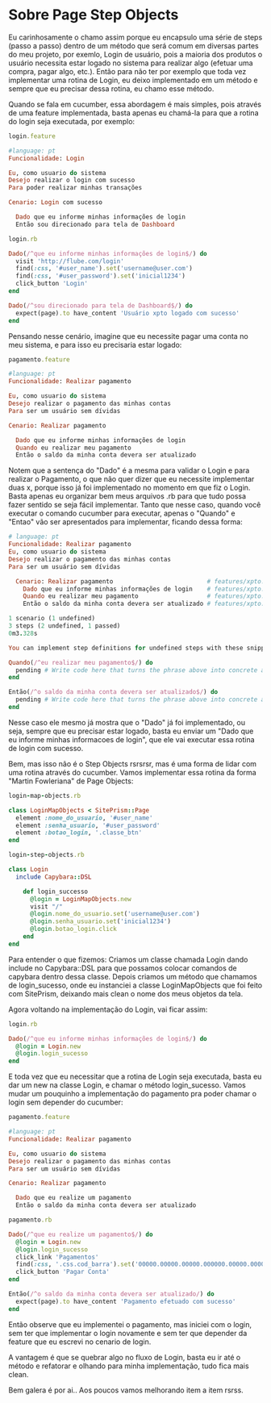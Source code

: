 # Sobre Page Step Objects

Eu carinhosamente o chamo assim porque eu encapsulo uma série de steps (passo a passo) dentro de um método que será comum em diversas partes do meu projeto, por exemlo, Login de usuário, pois a maioria dos produtos o usuário necessita estar logado no sistema para realizar algo (efetuar uma compra, pagar algo, etc.). Então para não ter por exemplo que toda vez implementar uma rotina de Login, eu deixo implementado em um método e sempre que eu precisar dessa rotina, eu chamo esse método.

Quando se fala em cucumber, essa abordagem é mais simples, pois através de uma feature implementada, basta apenas eu chamá-la para que a rotina do login seja executada, por exemplo:

```ruby
login.feature

#language: pt
Funcionalidade: Login

Eu, como usuario do sistema
Desejo realizar o login com sucesso
Para poder realizar minhas transações

Cenario: Login com sucesso

  Dado que eu informe minhas informações de login
  Então sou direcionado para tela de Dashboard

login.rb

Dado(/^que eu informe minhas informações de login$/) do
  visit 'http://flube.com/login'
  find(:css, '#user_name').set('username@user.com')
  find(:css, '#user_password').set('inicial1234')
  click_button 'Login'
end

Dado(/^sou direcionado para tela de Dashboard$/) do
  expect(page).to have_content 'Usuário xpto logado com sucesso'
end
```

Pensando nesse cenário, imagine que eu necessite pagar uma conta no meu sistema, e para isso eu precisaria estar logado:


```ruby
pagamento.feature

#language: pt
Funcionalidade: Realizar pagamento

Eu, como usuario do sistema
Desejo realizar o pagamento das minhas contas
Para ser um usuário sem dívidas

Cenario: Realizar pagamento

  Dado que eu informe minhas informações de login
  Quando eu realizar meu pagamento
  Então o saldo da minha conta devera ser atualizado
```
Notem que a sentença do "Dado" é a mesma para validar o Login e para realizar o Pagamento, o que não quer dizer que eu necessite implementar duas x, porque isso já foi implementado no momento em que fiz o Login. Basta apenas eu organizar bem meus arquivos .rb para que tudo possa fazer sentido se seja fácil implementar. Tanto que nesse caso, quando você executar o comando cucumber para executar, apenas o "Quando" e "Entao" vão ser apresentados para implementar, ficando dessa forma:

```ruby
# language: pt
Funcionalidade: Realizar pagamento
Eu, como usuario do sistema
Desejo realizar o pagamento das minhas contas
Para ser um usuário sem dívidas

  Cenario: Realizar pagamento                          # features/xpto.feature:9
    Dado que eu informe minhas informações de login    # features/xpto.rb:1
    Quando eu realizar meu pagamento                   # features/xpto.feature:12
    Então o saldo da minha conta devera ser atualizado # features/xpto.feature:13

1 scenario (1 undefined)
3 steps (2 undefined, 1 passed)
0m3.328s

You can implement step definitions for undefined steps with these snippets:

Quando(/^eu realizar meu pagamento$/) do
  pending # Write code here that turns the phrase above into concrete actions
end

Então(/^o saldo da minha conta devera ser atualizado$/) do
  pending # Write code here that turns the phrase above into concrete actions
end
```
Nesse caso ele mesmo já mostra que o "Dado" já foi implementado, ou seja, sempre que eu precisar estar logado, basta eu enviar um "Dado que eu informe minhas informacoes de login", que ele vai executar essa rotina de login com sucesso.

Bem, mas isso não é o Step Objects rsrsrsr, mas é uma forma de lidar com uma rotina através do cucumber. Vamos implementar essa rotina da forma "Martin Fowleriana" de Page Objects:

```ruby
login-map-objects.rb

class LoginMapObjects < SitePrism::Page
  element :nome_do_usuario, '#user_name'
  element :senha_usuario, '#user_password'
  element :botao_login, '.classe_btn'
end

login-step-objects.rb

class Login
  include Capybara::DSL

    def login_successo
      @login = LoginMapObjects.new
      visit "/"
      @login.nome_do_usuario.set('username@user.com')
      @login.senha_usuario.set('inicial1234')
      @login.botao_login.click
    end
end
```
Para entender o que fizemos: Criamos um classe chamada Login dando include no Capybara::DSL para que possamos colocar comandos de capybara dentro dessa classe. Depois criamos um método que chamamos de login_sucesso, onde eu instanciei a classe LoginMapObjects que foi feito com SitePrism, deixando mais clean o nome dos meus objetos da tela.

Agora voltando na implementação do Login, vai ficar assim:

```ruby
login.rb

Dado(/^que eu informe minhas informações de login$/) do
  @login = Login.new
  @login.login_sucesso
end
```

E toda vez que eu necessitar que a rotina de Login seja executada, basta eu dar um new na classe Login, e chamar o método login_sucesso. Vamos mudar um pouquinho a implementação do pagamento pra poder chamar o login sem depender do cucumber:

```ruby
pagamento.feature

#language: pt
Funcionalidade: Realizar pagamento

Eu, como usuario do sistema
Desejo realizar o pagamento das minhas contas
Para ser um usuário sem dívidas

Cenario: Realizar pagamento

  Dado que eu realize um pagamento
  Então o saldo da minha conta devera ser atualizado

pagamento.rb

Dado(/^que eu realize um pagamento$/) do
  @login = Login.new
  @login.login_sucesso
  click_link 'Pagamentos'
  find(:css, '.css.cod_barra').set('00000.00000.00000.000000.00000.000000.0.71150000000000')
  click_button 'Pagar Conta'
end

Então(/^o saldo da minha conta devera ser atualizado/) do
  expect(page).to have_content 'Pagamento efetuado com sucesso'
end
```
Então observe que eu implementei o pagamento, mas iniciei com o login, sem ter que implementar o login novamente e sem ter que depender da feature que eu escrevi no cenario de login.

A vantagem é que se quebrar algo no fluxo de Login, basta eu ir até o método e refatorar e olhando para minha implementação, tudo fica mais clean.

Bem galera é por ai.. Aos poucos vamos melhorando item a item rsrss.
